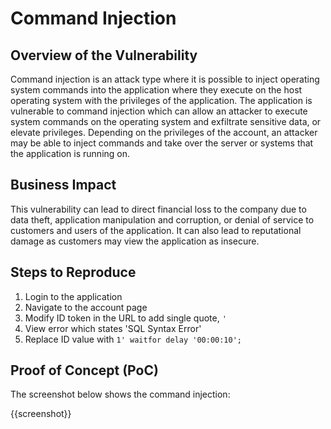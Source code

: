 # Command Injection

## Overview of the Vulnerability

Command injection is an attack type where it is possible to inject operating system commands into the application where they execute on the host operating system with the privileges of the application. The application is vulnerable to command injection which can allow an attacker to execute system commands on the operating system and exfiltrate sensitive data, or elevate privileges. Depending on the privileges of the account, an attacker may be able to inject commands and take over the server or systems that the application is running on.

## Business Impact

This vulnerability can lead to direct financial loss to the company due to data theft, application manipulation and corruption, or denial of service to customers and users of the application. It can also lead to reputational damage as customers may view the application as insecure.

## Steps to Reproduce

1. Login to the application
1. Navigate to the account page
1. Modify ID token in the URL to add single quote, `'`
1. View error which states 'SQL Syntax Error'
1. Replace ID value with `1' waitfor delay '00:00:10';`

## Proof of Concept (PoC)

The screenshot below shows the command injection:

{{screenshot}}
